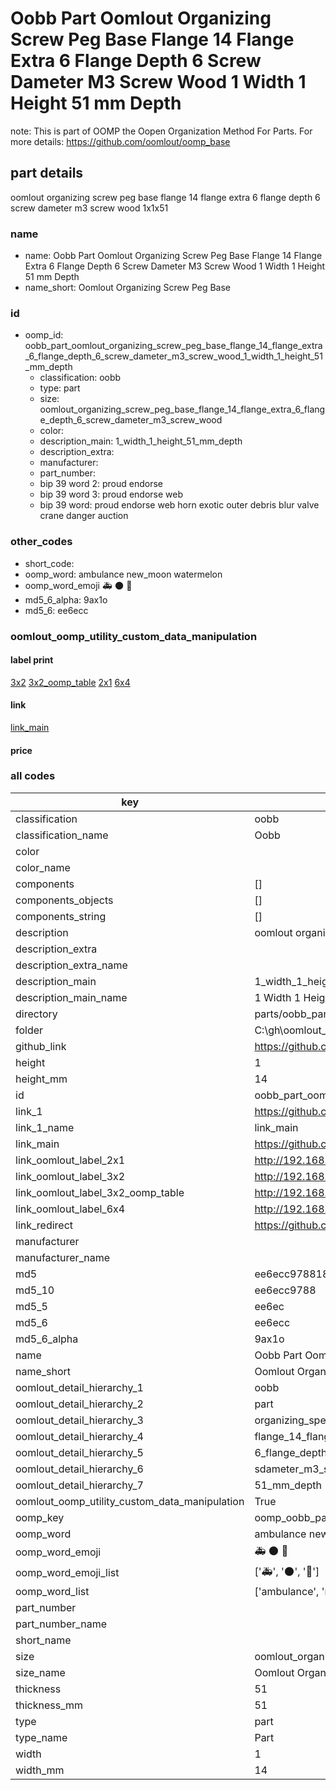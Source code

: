 # Oobb Part Oomlout Organizing Screw Peg Base Flange 14 Flange Extra 6 Flange Depth 6 Screw Dameter M3 Screw Wood 1 Width 1 Height 51 mm Depth  

note: This is part of OOMP the Oopen Organization Method For Parts. For more details: https://github.com/oomlout/oomp_base

##  part details
  



oomlout organizing screw peg base flange 14 flange extra 6 flange depth 6 screw dameter m3 screw wood 1x1x51



### name
* name: Oobb Part Oomlout Organizing Screw Peg Base Flange 14 Flange Extra 6 Flange Depth 6 Screw Dameter M3 Screw Wood 1 Width 1 Height 51 mm Depth
* name_short: Oomlout Organizing Screw Peg Base
### id
* oomp_id: oobb_part_oomlout_organizing_screw_peg_base_flange_14_flange_extra_6_flange_depth_6_screw_dameter_m3_screw_wood_1_width_1_height_51_mm_depth
  * classification: oobb
  * type: part
  * size: oomlout_organizing_screw_peg_base_flange_14_flange_extra_6_flange_depth_6_screw_dameter_m3_screw_wood
  * color: 
  * description_main: 1_width_1_height_51_mm_depth
  * description_extra: 
  * manufacturer: 
  * part_number: 
  * bip 39 word 2: proud endorse
  * bip 39 word 3: proud endorse web
  * bip 39 word: proud endorse web horn exotic outer debris blur valve crane danger auction

### other_codes
* short_code: 
* oomp_word: ambulance new_moon watermelon
* oomp_word_emoji :ambulance: :new_moon: :watermelon:
* md5_6_alpha: 9ax1o
* md5_6: ee6ecc






### oomlout_oomp_utility_custom_data_manipulation
#### label print
[3x2](http://192.168.1.245:1112/?label=oomp%209ax1o)
[3x2_oomp_table](http://192.168.1.108:1112/?label=oomp%209ax1o)
[2x1](http://192.168.1.242:1112/?label=oomp%209ax1o)
[6x4](http://192.168.1.55:1112/?label=oomp%209ax1o)    

#### link

[link_main](https://github.com/oomlout/oomlout_oobb_version_4_generated_parts/tree/main/navigation_oomp/oobb/part/oomlout_organizing_screw_peg_base_flange_14_flange_extra_6_flange_depth_6_screw_dameter_m3_screw_wood/1_width_1_height_51_mm_depth/part)                              

#### price







### all codes 
| key | value |  
| --- | --- |  
| classification | oobb |  
| classification_name | Oobb |  
| color |  |  
| color_name |  |  
| components | [] |  
| components_objects | [] |  
| components_string | [] |  
| description | oomlout organizing screw peg base flange 14 flange extra 6 flange depth 6 screw dameter m3 screw wood 1x1x51 |  
| description_extra |  |  
| description_extra_name |  |  
| description_main | 1_width_1_height_51_mm_depth |  
| description_main_name | 1 Width 1 Height 51 mm Depth |  
| directory | parts/oobb_part_oomlout_organizing_screw_peg_base_flange_14_flange_extra_6_flange_depth_6_screw_dameter_m3_screw_wood_1_width_1_height_51_mm_depth |  
| folder | C:\gh\oomlout_oobb_version_4_generated_parts\parts\oobb_part_oomlout_organizing_screw_peg_base_flange_14_flange_extra_6_flange_depth_6_screw_dameter_m3_screw_wood_1_width_1_height_51_mm_depth |  
| github_link | https://github.com/oomlout/oomlout_oomp_part_src/tree/main/parts/oobb_part_oomlout_organizing_screw_peg_base_flange_14_flange_extra_6_flange_depth_6_screw_dameter_m3_screw_wood_1_width_1_height_51_mm_depth |  
| height | 1 |  
| height_mm | 14 |  
| id | oobb_part_oomlout_organizing_screw_peg_base_flange_14_flange_extra_6_flange_depth_6_screw_dameter_m3_screw_wood_1_width_1_height_51_mm_depth |  
| link_1 | https://github.com/oomlout/oomlout_oobb_version_4_generated_parts/tree/main/navigation_oomp/oobb/part/oomlout_organizing_screw_peg_base_flange_14_flange_extra_6_flange_depth_6_screw_dameter_m3_screw_wood/1_width_1_height_51_mm_depth/part |  
| link_1_name | link_main |  
| link_main | https://github.com/oomlout/oomlout_oobb_version_4_generated_parts/tree/main/navigation_oomp/oobb/part/oomlout_organizing_screw_peg_base_flange_14_flange_extra_6_flange_depth_6_screw_dameter_m3_screw_wood/1_width_1_height_51_mm_depth/part |  
| link_oomlout_label_2x1 | http://192.168.1.242:1112/?label=oomp%209ax1o |  
| link_oomlout_label_3x2 | http://192.168.1.245:1112/?label=oomp%209ax1o |  
| link_oomlout_label_3x2_oomp_table | http://192.168.1.108:1112/?label=oomp%209ax1o |  
| link_oomlout_label_6x4 | http://192.168.1.55:1112/?label=oomp%209ax1o |  
| link_redirect | https://github.com/oomlout/oomlout_oobb_version_4_generated_parts/tree/main/parts/oobb_oomlout_organizing_screw_peg_base_flange_14_flange_extra_6_flange_depth_6_screw_dameter_m3_screw_wood_01_01_51 |  
| manufacturer |  |  
| manufacturer_name |  |  
| md5 | ee6ecc978818670e752806d9f1927566 |  
| md5_10 | ee6ecc9788 |  
| md5_5 | ee6ec |  
| md5_6 | ee6ecc |  
| md5_6_alpha | 9ax1o |  
| name | Oobb Part Oomlout Organizing Screw Peg Base Flange 14 Flange Extra 6 Flange Depth 6 Screw Dameter M3 Screw Wood 1 Width 1 Height 51 mm Depth |  
| name_short | Oomlout Organizing Screw Peg Base |  
| oomlout_detail_hierarchy_1 | oobb |  
| oomlout_detail_hierarchy_2 | part |  
| oomlout_detail_hierarchy_3 | organizing_speg_base |  
| oomlout_detail_hierarchy_4 | flange_14_flange_extra |  
| oomlout_detail_hierarchy_5 | 6_flange_depth_6 |  
| oomlout_detail_hierarchy_6 | sdameter_m3_swood |  
| oomlout_detail_hierarchy_7 | 51_mm_depth |  
| oomlout_oomp_utility_custom_data_manipulation | True |  
| oomp_key | oomp_oobb_part_oomlout_organizing_screw_peg_base_flange_14_flange_extra_6_flange_depth_6_screw_dameter_m3_screw_wood_1_width_1_height_51_mm_depth |  
| oomp_word | ambulance new_moon watermelon |  
| oomp_word_emoji | :ambulance: :new_moon: :watermelon: |  
| oomp_word_emoji_list | [':ambulance:', ':new_moon:', ':watermelon:'] |  
| oomp_word_list | ['ambulance', 'new_moon', 'watermelon'] |  
| part_number |  |  
| part_number_name |  |  
| short_name |  |  
| size | oomlout_organizing_screw_peg_base_flange_14_flange_extra_6_flange_depth_6_screw_dameter_m3_screw_wood |  
| size_name | Oomlout Organizing Screw Peg Base Flange 14 Flange Extra 6 Flange Depth 6 Screw Dameter M3 Screw Wood |  
| thickness | 51 |  
| thickness_mm | 51 |  
| type | part |  
| type_name | Part |  
| width | 1 |  
| width_mm | 14 |  
